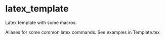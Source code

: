 # latex_template
Latex template with some macros.  

Aliases for some common latex commands. See examples in Template.tex
